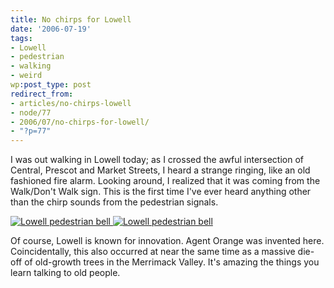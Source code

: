 ```yaml
---
title: No chirps for Lowell
date: '2006-07-19'
tags:
- Lowell
- pedestrian
- walking
- weird
wp:post_type: post
redirect_from:
- articles/no-chirps-lowell
- node/77
- 2006/07/no-chirps-for-lowell/
- "?p=77"
---
```


I was out walking in Lowell today; as I crossed the awful intersection of Central, Prescot and Market Streets, I heard a strange ringing, like an old fashioned fire alarm. Looking around, I realized that it was coming from the Walk/Don't Walk sign. This is the first time I've ever heard anything other than the chirp sounds from the pedestrian signals.

[ ![Lowell pedestrian bell](http://static.flickr.com/46/193691250_df5b02cf82_m.jpg) ](http://www.flickr.com/photos/bensheldon/193691250/ "Photo Sharing") [ ![Lowell pedestrian bell](http://static.flickr.com/44/193690714_cb5fd53202_m.jpg) ](http://www.flickr.com/photos/bensheldon/193690714/ "Photo Sharing")

Of course, Lowell is known for innovation. Agent Orange was invented here. Coincidentally, this also occurred at near the same time as a massive die-off of old-growth trees in the Merrimack Valley. It's amazing the things you learn talking to old people.
